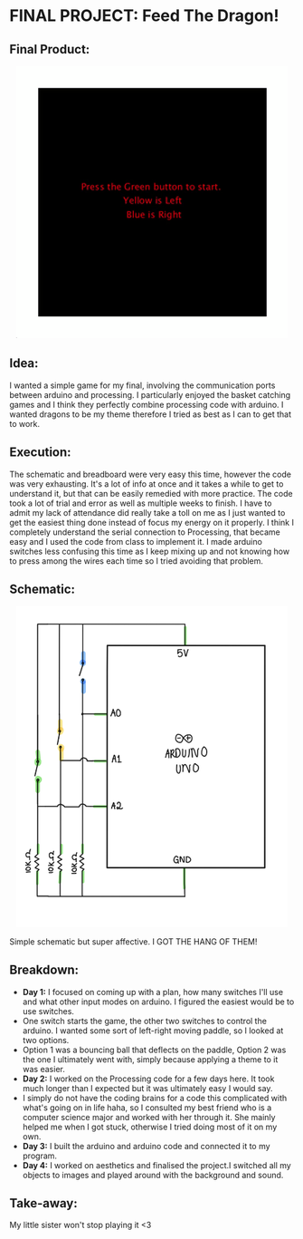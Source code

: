# FINAL PROJECT: Feed The Dragon!

## Final Product:

<p align="center">
  <img src="GIF_F.gif" =true>
</p>

## Idea:

I wanted a simple game for my final, involving the communication ports between arduino and processing. I particularly enjoyed the basket catching games and I think they perfectly combine processing code with arduino. I wanted dragons to be my theme therefore I tried as best as I can to get that to work. 

## Execution:

The schematic and breadboard were very easy this time, however the code was very exhausting. It's a lot of info at once and it takes a while to get to understand it, but that can be easily remedied with more practice. The code took a lot of trial and error as well as multiple weeks to finish. I have to admit my lack of attendance did really take a toll on me as I just wanted to get the easiest thing done instead of focus my energy on it properly. I think I completely understand the serial connection to Processing, that became easy and I used the code from class to implement it. I made arduino switches less confusing this time as I keep mixing up and not knowing how to press among the wires each time so I tried avoiding that problem.  

## Schematic:

<p align="center">
   <img src="final_schematic.jpg" width="480">
</p>

Simple schematic but super affective. I GOT THE HANG OF THEM!

## Breakdown:
   
   - **Day 1:** I focused on coming up with a plan, how many switches I'll use and what other input modes on arduino. I figured the easiest would be to use switches.
   - One switch starts the game, the other two switches to control the arduino. I wanted some sort of left-right moving paddle, so I looked at two options.
   - Option 1 was a bouncing ball that deflects on the paddle, Option 2 was the one I ultimately went with, simply because applying a theme to it was easier.
   - **Day 2:** I worked on the Processing code for a few days here. It took much longer than I expected but it was ultimately easy I would say.
   - I simply do not have the coding brains for a code this complicated with what's going on in life haha, so I consulted my best friend who is a computer science major and worked with her through it. She mainly helped me when I got stuck, otherwise I tried doing most of it on my own.
   - **Day 3:** I built the arduino and arduino code and connected it to my program.
   - **Day 4:** I worked on aesthetics and finalised the project.I switched all my objects to images and played around with the background and sound.

 
 ## Take-away: 
 
 My little sister won't stop playing it <3
